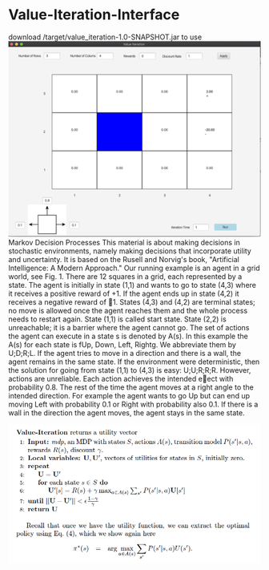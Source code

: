 # Value-Iteration-Interface
download /target/value_iteration-1.0-SNAPSHOT.jar to use
![demo](https://github.com/zt55699/Value-Iteration-Interface/blob/main/interface.png)
Markov Decision Processes
This material is about making decisions in stochastic environments, namely making decisions that incorporate utility and uncertainty. It is based on the Rusell and Norvig's book, "Artificial Intelligence: A Modern Approach." Our running example is an agent in a grid world, see Fig. 1. There are 12 squares in a grid, each represented by a state. The agent is initially in state (1,1) and wants to go to state (4,3) where it receives a positive reward of +1. If the agent ends up in state (4,2) it receives a negative reward of 􀀀1. States (4,3) and (4,2) are terminal states; no move is allowed once the agent reaches them and the whole process needs to restart again. State (1,1) is called start state. State (2,2) is unreachable; it is a barrier where the agent cannot go. The set of actions the agent can execute in a state s is denoted by A(s). In this example the A(s) for each state is fUp, Down, Left, Rightg. We abbreviate them by U;D;R;L. If the agent tries to move in a direction and there is a wall, the agent remains in the same state. If the environment were deterministic, then the solution for going from state (1,1) to (4,3) is easy: U;U;R;R;R. However, actions are unreliable. Each action achieves the intended eect with probability 0.8. The rest of the time the agent moves at a right angle to the intended direction. For example the agent wants to go Up but can end up moving Left with probability 0.1 or Right with probability also 0.1. If there is a wall in the direction the agent moves, the agent stays in the same state.

![demo](https://github.com/zt55699/Value-Iteration-Interface/blob/main/algorithm.png)

